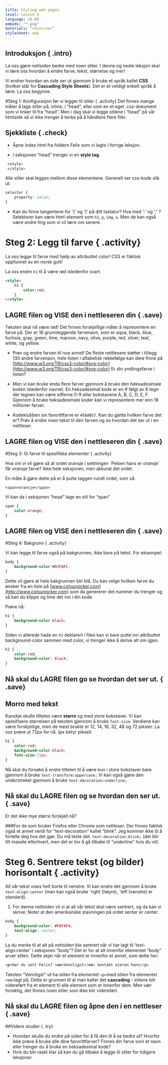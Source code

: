 ```yaml
---
title: Styling web pages
level: Lesson 4
language: nb_NO
embeds: "*.png"
materials: “ressurser”
stylesheet: web
...
```


## Introduksjon { .intro}
La oss gjøre nettsiden bedre med noen stiler.
I denne og neste leksjon skal vi lære oss hvordan å endre farve, tekst, størrelse og mer!

Vi endrer hvordan en side ser ut gjennom å bruke et språk kallet __CSS__ (hvilket står for __Cascading Style Sheets__). Det er et veldigt enkelt språk å lære. La oss begynne.


#Steg 1: Konfigurasjon før vi legger til stiler { .activity}
Det finnes mange måter å lage stiler på, inline, i “head”, eller som en et eget .css-dokument som vi linker til fra “head”. Men i dag skal vi legge stilene i “head” på vår htmlside så vi ikke trenger å tenke på å håndtere flere filer.

## Sjekkliste { .check}

+ Åpne index.html fra foldern Felix som vi lagte i forrige leksjon.

+ I seksjonen “head” trenger vi en __style tag__.
```css
 <style>
 </style>
```
Alle stiler skal legges mellom disse elementene. Generelt ser css-kode slik ut:

```css
selector {
	property: value;
}
```

+ Kan du finne tangentene for ‘{‘ og ‘}’ på ditt tastatur? Hva med ‘:’ og ‘;’ ?
Selektorer kan være html-element som `h1`, `p`, `img`, `a`. Men de kan også være andre ting som vi vil lære om senere. 

# Steg 2: Legg til farve { .activity}

La oss legge til farve med hjelp av attributtet color! CSS er faktisk oppfunnet av en norsk gutt!

La oss endre `h1` til å være rød istedenfor svart.

```HTML
<style>
	h1 {
  		color:red; 
  	}
</style>
```

## __LAGRE__ filen og __VISE__ den i nettleseren din { .save}

Teksten skal nå være rød! Det finnes forskjellige måter å representere en farve på. Der er 16 grunnleggende farvenavn, som er aqua, black, blue, fuchsia, gray, green, lime, maroon, navy, olive, purple, red, silver, teal, white, og yellow.

+ Prøv og endre farven til noe annet!
De fleste nettlesere støtter i tillegg 130 andre farvenavn, hele listen i alfabetisk rekkefølge kan dere finne på
[http://www.w3.org/TR/css3-color/#svg-color](http://www.w3.org/TR/css3-color/#svg-color) Er din yndlingsfarve i listen?

+ Men vi kan bruke enda flere farver gjennom å bruke den heksadesimale koden istedenfor navnet. En heksadesimal kode er en # følgt av 6 tegn der tegnen kan være sifferne 0-9 eller bokstavene A, B, C, D, E, F. Gjennom å bruke heksadesimale koder kan vi representere mer enn 16 millioner farver.

+ Kodeklubben sin favorittfarve er `#58AB57`. Kan du gjette hvilken farve det er? Prøv å endre noen tekst til den farven og se hvordan det ser ut i en nettleser.

## __LAGRE__ filen og __VISE__ den i nettleseren din { .save}

#Steg 3: Gi farve til spesifikke elementer { .activity}

Hva om vi vil gjøre så at ordet oransje i settningen ´Pelsen hans er oransje´ får oransje farve? Ikke hele seksjonen, men akkurat det ordet.

En måte å gjøre dette på er å putte taggen <span> rundt ordet, som så:

`<span>oransje</span>`

Vi kan da i seksjonen “head” lage en stil for “span”

```css
span {
	color:orange;
}
```
	
## __LAGRE__ filen og __VISE__ den i nettleseren din { .save}

#Steg 4: Bakgrunn { .activity}

Vi kan legge til farve også på bakgrunnen, ikke bare på tekst. For eksempel:

```css
body {
	background-color:#D2FAFC; 
}
```

Dette vil gjøre at hele bakgrunnen blir blå. Du kan velge hvilken farve du ønsker fra en liste på [www.colourpicker.com](http://www.colourpicker.com) som da genererer det nummer du trenger og så kan du klippe og lime det inn i din kode.

Prøve nå:

```css
h1 {
	background-color:black;
}
```

Siden vi allerede hade en `h1` deklarert i filen kan vi bare putte inn attributtet background-color sammen med color, vi trenger ikke å skrive alt om igjen.

```css
h1 {
	color:red;
	background-color: black;
}
```

  
## Nå skal du __LAGRE__ filen go se hvordan det ser ut. { .save}


## Morro med tekst
Kanskje skulle tittelen være __større__ og med store bokstaver. Vi kan spesifisere størrelsen på teksten gjennom å bruke `font-size`. Verdiene kan være forskjellige, men de mest brukte er 12, 14, 16, 32, 48 og 72 piksler.
La oss prøve ut 72px for nå. (px betyr piksel)

```css
h1 {
    color:red;
    background-color:black;
    font-size:72px;
}
```

Nå skal du forsøke å endre tittelen til å være kun i store bokstaver bare gjennom å bruke `text-transform:uppercase;` Vi kan også gjøre den understreket gjennom å bruke `text-decoration:underline;`

## Nå skal du __LAGRE__ filen og se hvordan den ser ut. { .save}

Er det ikke mye større forskjell nå?

###For de som bruker Firefox eller Chrome som nettleser.
Der finnes faktisk også et annet verdi for “text-decoration” kallet “blink”. Jeg kommer ikke til å fortelle deg hva det gjør. Du må teste det. `text-decoration:blink;` (det blir litt masete etterhvert, men det er lov å gå tilbake til “underline” hvis du vil).

# Steg 6. Sentrere tekst (og bilder) horisontalt { .activity}

All vår tekst vises helt borte til venstre. Vi kan endre det gjennom å bruke `text-align:center` (man kan også bruke ´right´(høyre), ´left´(venstre) er standard).
1. For denne nettsiden vil vi at all vår tekst skal være sentrert, og da kan vi skrive: Noter at den amerikanske stavningen på ordet senter er center.

```css
body {
    background-color: #F8FAF4;
    text-align: center;
}
```
La du merke til at alt på nettsiden ble sentrert når vi har lagt til ‘text-align:center’ i seksjonen “body”? Det er for at alt innenfor elementet “body” arver stilen. Dette skjer når et element er innenfor et annet, som dette her:

```HTML
<p>Har du sett Felix? <em>Vennligst</em> kontakt eieren hans</p>
```

Teksten “Vennligst” vil ha stilen fra elementet `<p>`med stilen fra elementet `<em>`lagt på. Dette er grunnen til at man kaller det __cascading__ - stilene blir videreført fra et element til alle element som er innenfor dem.
Men vær forsiktig, det finnes noen stiler som ikke blir videreført.

## Nå skal du __LAGRE__ filen og åpne den i en nettleser { .save}

##Videre studier { .try}
+ Hvordan skulle du endre på siden for å få den til å se bedre ut? Hvorfor ikke prøve å bruke alle dine favorittfarver? Finnes din farve som et navn eller trenger du å bruke en heksadesimal kode?
+ Hvis du blir raskt klar så kan du gå tilbake å legge til stiler for tidigere leksjoner.
